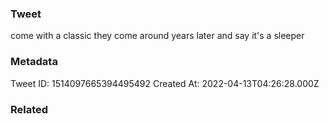 ### Tweet
come with a classic they come around years later and say it's a sleeper

### Metadata
Tweet ID: 1514097665394495492
Created At: 2022-04-13T04:26:28.000Z

### Related

